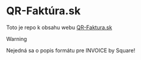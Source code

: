 # QR-Faktúra.sk
Toto je repo k obsahu webu [QR-Faktura.sk](https://www.qr-faktura.sk)

> [!WARNING]  
> Nejedná sa o popis formátu pre INVOICE by Square!